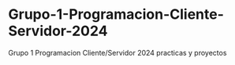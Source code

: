 # Grupo-1-Programacion-Cliente-Servidor-2024
Grupo 1 Programacion Cliente/Servidor 2024 practicas y proyectos
